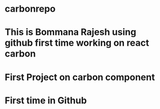 # carbonrepo
# This is Bommana Rajesh using github first time working on react carbon
# First Project on carbon component
# First time in Github
